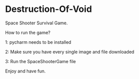 # Destruction-Of-Void
Space Shooter Survival Game.

How to run the game?

1: pycharm needs to be installed

2: Make sure you have every single image and file downloaded 

3: Run the SpaceShooterGame file 

Enjoy and have fun.

